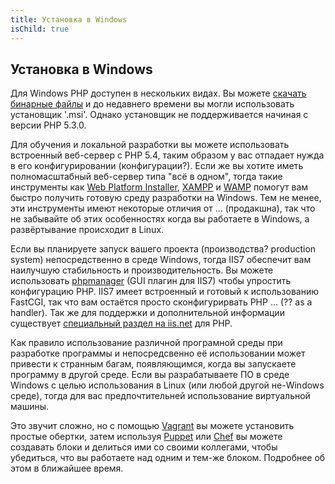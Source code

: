 ```yaml
---
title: Установка в Windows
isChild: true
---
```


## Установка в Windows

Для Windows PHP доступен в нескольких видах. Вы можете [скачать бинарные файлы](php-downloads) и до недавнего времени вы могли использовать установщик '.msi'.
Однако установщик не поддерживается начиная с версии PHP 5.3.0.

Для обучения и локальной разработки вы можете использовать встроенный веб-сервер с PHP 5.4, таким образом у вас отпадает нужда в его конфигурировании (конфигурации?). Если же
вы хотите иметь полномасштабный веб-сервер типа "всё в одном", тогда такие инструменты как [Web Platform Installer][wpi],
[XAMPP][xampp] и [WAMP][wamp] помогут вам быстро получить готовую среду разработки на Windows. Тем не менее, эти инструменты
имеют некоторые отличия от ... (продакшна), так что не забывайте об этих особенностях когда вы работаете в Windows, а развёртывание происходит в Linux.

Если вы планируете запуск вашего проекта (производства? production system) непосредственно в среде Windows, тогда IIS7 обеспечит вам наилучшую стабильность и производительность.
Вы можете использовать [phpmanager][phpmanager] (GUI плагин для IIS7) чтобы упростить конфигурацию PHP. IIS7 имеет встроенный и готовый к использованию FastCGI,
так что вам остаётся просто сконфигурирвать PHP ... (?? as a handler). Так же для поддержки и дополнительной информации существует [специальный раздел на iis.net][php-iis] для PHP.

Как правило использование различной програмной среды при разработке программы и непосредсвенно её использовании может привести к странным багам, появляющимся, когда вы запускаете программу в другой среде.
Если вы разрабатываете ПО в среде Windows с целью использования в Linux (или любой другой не-Windows среде), тогда для вас предпочтительней использование виртуальной машины. 

Это звучит сложно, но с помощью [Vagrant][vagrant] вы можете установить простые обертки, затем используя [Puppet][puppet] или [Chef][chef] вы можете создавать блоки и делиться ими со своими коллегами, чтобы убедиться, что вы работаете над одним и тем-же блоком. Подробнее об этом в ближайшее время.

[php-downloads]: http://windows.php.net
[phpmanager]: http://phpmanager.codeplex.com/
[wpi]: http://www.microsoft.com/web/downloads/platform.aspx
[xampp]: http://www.apachefriends.org/en/xampp.html
[wamp]: http://www.wampserver.com/
[php-iis]: http://php.iis.net/
[vagrant]: http://vagrantup.com/
[puppet]: http://www.puppetlabs.com/
[chef]: http://www.opscode.com/